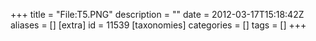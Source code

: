 +++
title = "File:T5.PNG"
description = ""
date = 2012-03-17T15:18:42Z
aliases = []
[extra]
id = 11539
[taxonomies]
categories = []
tags = []
+++


